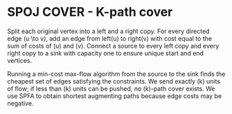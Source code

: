 # SPOJ COVER - K-path cover

Split each original vertex into a left and a right copy.  For every directed edge \(u \to v\), add an edge from left\(u\) to right\(v\) with cost equal to the sum of costs of \(u\) and \(v\).  Connect a source to every left copy and every right copy to a sink with capacity one to ensure unique start and end vertices.

Running a min-cost max-flow algorithm from the source to the sink finds the cheapest set of edges satisfying the constraints.  We send exactly \(k\) units of flow; if less than \(k\) units can be pushed, no \(k\)-path cover exists.  We use SPFA to obtain shortest augmenting paths because edge costs may be negative.

